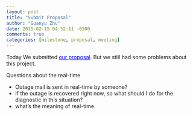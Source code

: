 ```yaml
---
layout: post
title: "Submit Proposal"
author: "Guanyu Zhu"
date: 2015-02-15 04:52:11 -0500
comments: true
categories: [milestone, proposal, meeting]
---
```

Today We submitted <a href="http://zhuguanyu.github.io/fundamental_of_network/documents/proposal.pdf" style="color:blue">our proposal</a>. But we still had some problems about this project. 

Questions about the real-time

* Outage mail is sent in real-time by someone? 
* If the outage is recovered right now, so what should I do for the diagnostic in this situation? 
* what’s the meaning of real-time.

